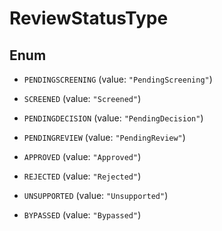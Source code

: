 

# ReviewStatusType

## Enum


* `PENDINGSCREENING` (value: `"PendingScreening"`)

* `SCREENED` (value: `"Screened"`)

* `PENDINGDECISION` (value: `"PendingDecision"`)

* `PENDINGREVIEW` (value: `"PendingReview"`)

* `APPROVED` (value: `"Approved"`)

* `REJECTED` (value: `"Rejected"`)

* `UNSUPPORTED` (value: `"Unsupported"`)

* `BYPASSED` (value: `"Bypassed"`)



